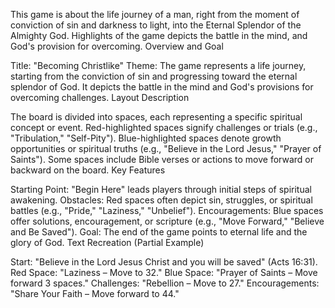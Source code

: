  This game is about the life journey of a man, right from the moment of conviction of sin and darkness to light, 
into the Eternal Splendor of the Almighty God. 
Highlights of the game depicts the battle in the mind, and God's provision for overcoming.
Overview and Goal

Title: "Becoming Christlike"
Theme: The game represents a life journey, starting from the conviction of sin and progressing toward the eternal splendor of God. It depicts the battle in the mind and God's provisions for overcoming challenges.
Layout Description

The board is divided into spaces, each representing a specific spiritual concept or event.
Red-highlighted spaces signify challenges or trials (e.g., "Tribulation," "Self-Pity").
Blue-highlighted spaces denote growth opportunities or spiritual truths (e.g., "Believe in the Lord Jesus," "Prayer of Saints").
Some spaces include Bible verses or actions to move forward or backward on the board.
Key Features

Starting Point: "Begin Here" leads players through initial steps of spiritual awakening.
Obstacles: Red spaces often depict sin, struggles, or spiritual battles (e.g., "Pride," "Laziness," "Unbelief").
Encouragements: Blue spaces offer solutions, encouragement, or scripture (e.g., "Move Forward," "Believe and Be Saved").
Goal: The end of the game points to eternal life and the glory of God.
Text Recreation (Partial Example)

Start: "Believe in the Lord Jesus Christ and you will be saved" (Acts 16:31).
Red Space: "Laziness – Move to 32."
Blue Space: "Prayer of Saints – Move forward 3 spaces."
Challenges: "Rebellion – Move to 27."
Encouragements: "Share Your Faith – Move forward to 44."
